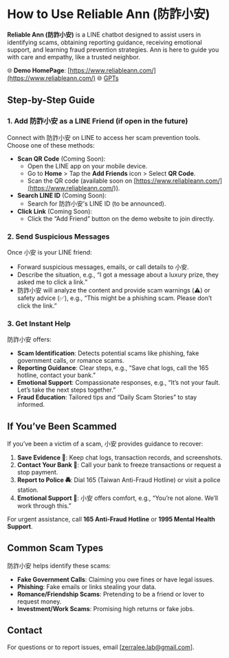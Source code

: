# How to Use Reliable Ann (防詐小安)

**Reliable Ann (防詐小安)** is a LINE chatbot designed to assist users in identifying scams, obtaining reporting guidance, receiving emotional support, and learning fraud prevention strategies. Ann is here to guide you with care and empathy, like a trusted neighbor.

🌐 **Demo HomePage**: [https://www.reliableann.com/](https://www.reliableann.com/)
🌐 [GPTs](https://chatgpt.com/g/g-67c6f94123908191b78d6bf552d0803f-fang-zha-xiao-an)

## Step-by-Step Guide

### 1. Add 防詐小安 as a LINE Friend (if open in the future)

Connect with 防詐小安 on LINE to access her scam prevention tools. Choose one of these methods:

- **Scan QR Code** (Coming Soon):
  - Open the LINE app on your mobile device.
  - Go to **Home** > Tap the **Add Friends** icon > Select **QR Code**.
  - Scan the QR code (available soon on [https://www.reliableann.com/](https://www.reliableann.com/)).
- **Search LINE ID** (Coming Soon):
  - Search for 防詐小安’s LINE ID (to be announced).
- **Click Link** (Coming Soon):
  - Click the “Add Friend” button on the demo website to join directly.

### 2. Send Suspicious Messages

Once 小安 is your LINE friend:

- Forward suspicious messages, emails, or call details to 小安.
- Describe the situation, e.g., “I got a message about a luxury prize, they asked me to click a link.”
- 防詐小安 will analyze the content and provide scam warnings (⚠️) or safety advice (✅), e.g., “This might be a phishing scam. Please don’t click the link.”

### 3. Get Instant Help

防詐小安 offers:

- **Scam Identification**: Detects potential scams like phishing, fake government calls, or romance scams.
- **Reporting Guidance**: Clear steps, e.g., “Save chat logs, call the 165 hotline, contact your bank.”
- **Emotional Support**: Compassionate responses, e.g., “It’s not your fault. Let’s take the next steps together.”
- **Fraud Education**: Tailored tips and “Daily Scam Stories” to stay informed.

## If You’ve Been Scammed

If you’ve been a victim of a scam, 小安 provides guidance to recover:

1. **Save Evidence 📄**: Keep chat logs, transaction records, and screenshots.
2. **Contact Your Bank 🏦**: Call your bank to freeze transactions or request a stop payment.
3. **Report to Police 🚔**: Dial 165 (Taiwan Anti-Fraud Hotline) or visit a police station.
4. **Emotional Support 🤗**: 小安 offers comfort, e.g., “You’re not alone. We’ll work through this.”

For urgent assistance, call **165 Anti-Fraud Hotline** or **1995 Mental Health Support**.

## Common Scam Types

防詐小安 helps identify these scams:

- **Fake Government Calls**: Claiming you owe fines or have legal issues.
- **Phishing**: Fake emails or links stealing your data.
- **Romance/Friendship Scams**: Pretending to be a friend or lover to request money.
- **Investment/Work Scams**: Promising high returns or fake jobs.

## Contact

For questions or to report issues, email [zerralee.lab@gmail.com].
